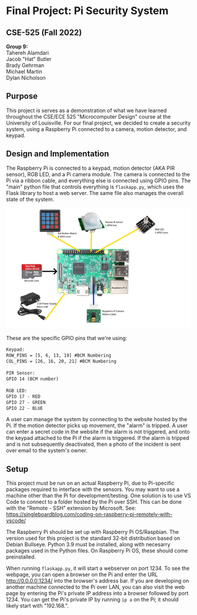 # Final Project: Pi Security System
**CSE-525 (Fall 2022)**  
---
  **Group 9:**  
Tahereh Alamdari  
Jacob "Hat" Butler  
Brady Gehrman  
Michael Martin  
Dylan Nicholson  

## Purpose
This project is serves as a demonstration of what we have learned throughout the CSE/ECE 525 "Microcomputer Design" course at the University of Louisville. For our final project, we decided to create a security system, using a Raspberry Pi connected to a camera, motion detector, and keypad. 

## Design and Implementation
The Raspberry Pi is connected to a keypad, motion detector (AKA PIR sensor), RGB LED, and a Pi camera module. The camera is connected to the Pi via a ribbon cable, and everything else is connected using GPIO pins. The "main" python file that controls everything is `flaskapp.py`, which uses the Flask library to host a web server. The same file also manages the overall state of the system.

![Diagram of devices connected to the Pi](/assets/Pi-sensor-setup.png)

These are the specific GPIO pins that we're using:  
```
Keypad:
ROW_PINS = [5, 6, 13, 19] #BCM Numbering
COL_PINS = [26, 16, 20, 21] #BCM Numbering

PIR Sensor:
GPIO 14 (BCM number)

RGB LED:
GPIO 17 - RED
GPIO 27 - GREEN
GPIO 22 - BLUE
```

A user can manage the system by connecting to the website hosted by the Pi. If the motion detector picks up movement, the "alarm" is tripped. A user can enter a secret code in the website if the alarm is not triggered, and onto the keypad attached to the Pi if the alarm is triggered. If the alarm is tripped and is not subsequently deactivated, then a photo of the incident is sent over email to the system's owner.

## Setup
This project must be run on an actual Raspberry Pi, due to Pi-specific packages required to interface with the sensors. You may want to use a machine other than the Pi for development/testing. One solution is to use VS Code to connect to a folder hosted by the Pi over SSH. This can be done with the "Remote - SSH" extension by Microsoft. See: https://singleboardblog.com/coding-on-raspberry-pi-remotely-with-vscode/

The Raspberry Pi should be set up with Raspberry Pi OS/Raspbian. The version used for this project is the standard 32-bit distribution based on Debian Bullseye. Python 3.9 must be installed, along with necesarry packages used in the Python files. On Raspberry Pi OS, these should come preinstalled.

When running `flaskapp.py`, it will start a webserver on port 1234. To see the webpage, you can open a browser on the Pi and enter the URL http://0.0.0.0:1234/ into the browser's address bar. If you are developing on another machine connected to the Pi over LAN, you can also visit the web page by entering the Pi's private IP address into a browser followed by port 1234. You can get the Pi's private IP by running `ip a` on the Pi; it should likely start with "192.168.".